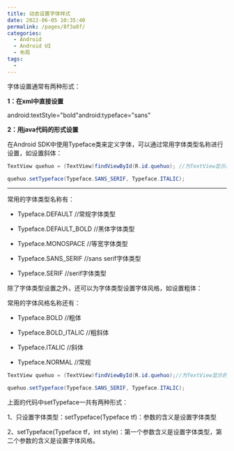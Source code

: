 ```yaml
---
title: 动态设置字体样式
date: 2022-06-05 10:35:40
permalink: /pages/8f3a8f/
categories:
  - Android
  - Android UI
  - 布局
tags:
  - 
---
```

字体设置通常有两种形式：

**1：在xml中直接设置**

android:textStyle="bold"android:typeface="sans"

**2：用java代码的形式设置**

在Android SDK中使用Typeface类来定义字体，可以通过常用字体类型名称进行设置，如设置斜体：

```java
TextView quehuo = (TextView)findViewById(R.id.quehuo); //为TextView显示的字体设置样式

quehuo.setTypeface(Typeface.SANS_SERIF, Typeface.ITALIC);
```



-------------------

常用的字体类型名称有：

* Typeface.DEFAULT //常规字体类型

* Typeface.DEFAULT_BOLD //黑体字体类型

* Typeface.MONOSPACE //等宽字体类型

* Typeface.SANS_SERIF //sans serif字体类型

* Typeface.SERIF //serif字体类型

除了字体类型设置之外，还可以为字体类型设置字体风格，如设置粗体：

常用的字体风格名称还有：

* Typeface.BOLD //粗体

* Typeface.BOLD_ITALIC //粗斜体

* Typeface.ITALIC //斜体

* Typeface.NORMAL //常规

```java
TextView quehuo = (TextView)findViewById(R.id.quehuo);//为TextView显示的字体设置样式

quehuo.setTypeface(Typeface.SANS_SERIF, Typeface.ITALIC);
```

上面的代码中setTypeface一共有两种形式：

1、只设置字体类型：setTypeface(Typeface tf)：参数的含义是设置字体类型

2、setTypeface(Typeface tf，int style)：第一个参数含义是设置字体类型，第二个参数的含义是设置字体风格。